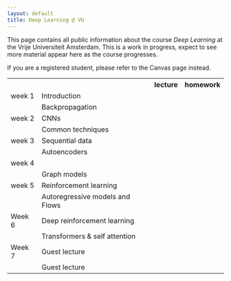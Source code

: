 ```yaml
---
layout: default
title: Deep Learning @ VU
---
```


This page contains all public information about the course _Deep Learning_ at the Vrije Universiteit Amsterdam. This is a work in progress, expect to see more material appear here as the course progresses.

If you are a registered student, please refer to the Canvas page instead. 
 
<table>
  <tr>
   <th></th>
    <th></th>
    <th>lecture</th>
    <th>homework</th>
  </tr>
  <tr>
    <td>week 1</td>    <td>Introduction</td> <td></td> <td></td>
  </tr>
  <tr>
    <td></td>    <td>Backpropagation</td> <td></td> <td></td>
  </tr>
  <tr>
    <td>week 2 </td> <td>CNNs</td> <td></td> <td></td>
  </tr>
  <tr>
    <td></td>    <td>Common techniques</td> <td></td> <td></td>
  </tr>
  <tr>
    <td>week 3</td><td>Sequential data</td> <td></td> <td></td>
  </tr>
  <tr>
    <td></td> <td>Autoencoders</td> <td></td> <td></td>
  </tr>
  <tr>
    <td>week 4</td> <td><GANs/td> <td></td> <td></td>
  </tr>
  <tr>
    <td></td> <td>Graph models</td> <td></td> <td></td>
  </tr>
  <tr>
    <td>week 5</td> <td>Reinforcement learning</td> <td></td> <td></td>
  </tr>
  <tr>
    <td></td> <td>Autoregressive models and Flows</td> <td></td> <td></td>
  </tr>
  <tr>
    <td>Week 6</td> <td>Deep reinforcement learning</td> <td></td> <td></td>
  </tr>
  <tr>
    <td></td> <td>Transformers & self attention</td> <td></td> <td></td>
  </tr>  

  <tr>
    <td>Week 7</td> <td>Guest lecture</td> <td></td> <td></td>
  </tr>
  <tr>
    <td></td> <td>Guest lecture</td> <td></td> <td></td>
  </tr>  
</table>

